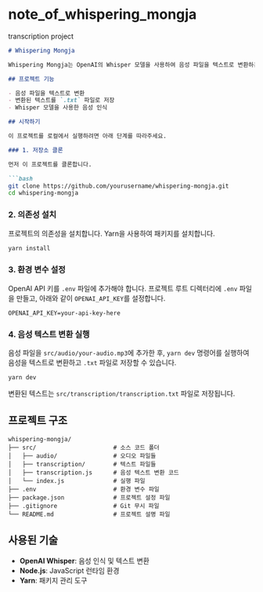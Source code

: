 # note_of_whispering_mongja
transcription project

```markdown
# Whispering Mongja

Whispering Mongja는 OpenAI의 Whisper 모델을 사용하여 음성 파일을 텍스트로 변환하는 프로젝트입니다. 이 프로젝트는 음성 인식 API를 활용하여 다양한 언어의 음성을 텍스트로 변환하고, 변환된 텍스트를 `.txt` 파일로 저장하는 기능을 제공합니다.

## 프로젝트 기능

- 음성 파일을 텍스트로 변환
- 변환된 텍스트를 `.txt` 파일로 저장
- Whisper 모델을 사용한 음성 인식

## 시작하기

이 프로젝트를 로컬에서 실행하려면 아래 단계를 따라주세요.

### 1. 저장소 클론

먼저 이 프로젝트를 클론합니다.

```bash
git clone https://github.com/yourusername/whispering-mongja.git
cd whispering-mongja
```

### 2. 의존성 설치

프로젝트의 의존성을 설치합니다. Yarn을 사용하여 패키지를 설치합니다.

```bash
yarn install
```

### 3. 환경 변수 설정

OpenAI API 키를 `.env` 파일에 추가해야 합니다. 프로젝트 루트 디렉터리에 `.env` 파일을 만들고, 아래와 같이 `OPENAI_API_KEY`를 설정합니다.

```env
OPENAI_API_KEY=your-api-key-here
```

### 4. 음성 텍스트 변환 실행

음성 파일을 `src/audio/your-audio.mp3`에 추가한 후, `yarn dev` 명령어를 실행하여 음성을 텍스트로 변환하고 `.txt` 파일로 저장할 수 있습니다.

```bash
yarn dev
```

변환된 텍스트는 `src/transcription/transcription.txt` 파일로 저장됩니다.

## 프로젝트 구조

```
whispering-mongja/
├── src/                      # 소스 코드 폴더
│   ├── audio/                # 오디오 파일들
│   ├── transcription/        # 텍스트 파일들
│   ├── transcription.js      # 음성 텍스트 변환 코드
│   └── index.js              # 실행 파일
├── .env                      # 환경 변수 파일
├── package.json              # 프로젝트 설정 파일
├── .gitignore                # Git 무시 파일
└── README.md                 # 프로젝트 설명 파일
```

## 사용된 기술

- **OpenAI Whisper**: 음성 인식 및 텍스트 변환
- **Node.js**: JavaScript 런타임 환경
- **Yarn**: 패키지 관리 도구